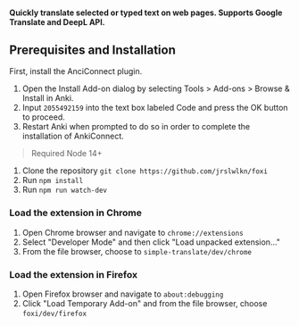 #### Quickly translate selected or typed text on web pages. Supports Google Translate and DeepL API.

## Prerequisites and Installation

First, install the AnciConnect plugin.

1. Open the Install Add-on dialog by selecting Tools > Add-ons > Browse & Install in Anki.
2. Input `2055492159` into the text box labeled Code and press the OK button to proceed.
3. Restart Anki when prompted to do so in order to complete the installation of AnkiConnect.

> Required Node 14+

1. Clone the repository `git clone https://github.com/jrslwlkn/foxi`
2. Run `npm install`
3. Run `npm run watch-dev`

### Load the extension in Chrome

1. Open Chrome browser and navigate to `chrome://extensions`
2. Select "Developer Mode" and then click "Load unpacked extension..."
3. From the file browser, choose to `simple-translate/dev/chrome`

### Load the extension in Firefox

1. Open Firefox browser and navigate to `about:debugging`
2. Click "Load Temporary Add-on" and from the file browser, choose `foxi/dev/firefox`
